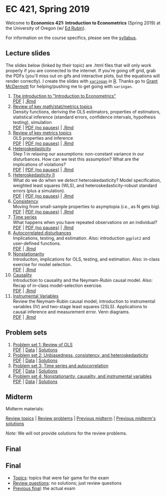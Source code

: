 # EC 421, Spring 2019

Welcome to **Economics 421: Introduction to Econometrics** (Spring 2019) at the University of Oregon (w/ [Ed Rubin](https://edrub.in)).

For information on the course specifics, please see the [syllabus](https://raw.githack.com/edrubin/EC421S19/master/Syllabus/syllabus.pdf).

## Lecture slides

The slides below (linked by their topic) are .html files that will only work properly if you are connected to the internet. If you're going off grid, grab the PDFs (you'll miss out on gifs and interactive plots, but the equations will render correctly). I create the slides with [`xaringan`](https://github.com/yihui/xaringan/wiki) in [R](cran.r-project.org). Thanks go to [Grant McDermott](grantmcdermott.com/) for helping/pushing me to get going with `xaringan`.

1. [The introduction to "Introduction to Econometrics"](https://raw.githack.com/edrubin/EC421S19/master/LectureNotes/01Intro/01_intro.html) <br> [PDF](https://raw.githack.com/edrubin/EC421S19/master/LectureNotes/01Intro/01_intro.pdf) | [.Rmd](https://github.com/edrubin/EC421S19/blob/master/LectureNotes/01Intro/01_intro.Rmd)
2. [Review of key math/stat/metrics topics](https://raw.githack.com/edrubin/EC421S19/master/LectureNotes/02Review/02_review.html)<br>Density functions, deriving the OLS estimators, properties of estimators, statistical inference (standard errors, confidence intervals, hypothesis testing), simulation <br>[PDF](https://raw.githack.com/edrubin/EC421S19/master/LectureNotes/02Review/02_review.pdf) | [PDF (no pauses)](https://raw.githack.com/edrubin/EC421S19/master/LectureNotes/02Review/02_review_NoPause.pdf) | [.Rmd](https://github.com/edrubin/EC421S19/blob/master/LectureNotes/02Review/02_review.Rmd)
3. [Review of key metrics topics](https://raw.githack.com/edrubin/EC421S19/master/LectureNotes/03Review/03_review.html)<br>OLS properties and inference<br> [PDF](https://raw.githack.com/edrubin/EC421S19/master/LectureNotes/03Review/03_review.pdf) | [PDF (no pauses)](https://raw.githack.com/edrubin/EC421S19/master/LectureNotes/03Review/03_review_NoPause.pdf) | [.Rmd](https://github.com/edrubin/EC421S19/blob/master/LectureNotes/03Review/03_review.Rmd)
4. [Heteroskedasticity](https://raw.githack.com/edrubin/EC421S19/master/LectureNotes/04Heteroskedasticity/04_heteroskedasticity.html)<br> Step 1 in relaxing our assumptions: non-constant variance in our disturbances. How can we test this assumption? What are the implications of violations? <br> [PDF](https://raw.githack.com/edrubin/EC421S19/master/LectureNotes/04Heteroskedasticity/04_heteroskedasticity.pdf) | [PDF (no pauses)](https://raw.githack.com/edrubin/EC421S19/master/LectureNotes/04Heteroskedasticity/04_heteroskedasticity_NoPause.pdf) | [.Rmd](https://github.com/edrubin/EC421S19/blob/master/LectureNotes/04Heteroskedasticity/04_heteroskedasticity.Rmd)
5. [Heteroskedasticity II](https://raw.githack.com/edrubin/EC421S19/master/LectureNotes/05Heteroskedasticity/05_heteroskedasticity.html)<br> What do we do when we *detect* heteroskedasticity? Model specification, weighted least squares (WLS), and heteroskedasticity-robust standard errors (plus a simulation). <br> [PDF](https://raw.githack.com/edrubin/EC421S19/master/LectureNotes/05Heteroskedasticity/05_heteroskedasticity.pdf) | [PDF (no pauses)](https://raw.githack.com/edrubin/EC421S19/master/LectureNotes/05Heteroskedasticity/05_heteroskedasticity_NoPause.pdf) | [.Rmd](https://github.com/edrubin/EC421S19/blob/master/LectureNotes/05Heteroskedasticity/05_heteroskedasticity.Rmd)
6. [Consistency](https://raw.githack.com/edrubin/EC421S19/master/LectureNotes/06Consistency/06_consistency.html)<br> Moving from small-sample properties to asymptopia (*i.e.*, as N gets big). <br> [PDF](https://raw.githack.com/edrubin/EC421S19/master/LectureNotes/06Consistency/06_consistency.pdf) | [PDF (no pauses)](https://raw.githack.com/edrubin/EC421S19/master/LectureNotes/06Consistency/06_consistency_NoPause.pdf) | [.Rmd](https://github.com/edrubin/EC421S19/blob/master/LectureNotes/06Consistency/06_consistency.Rmd)
7. [Time series](https://raw.githack.com/edrubin/EC421S19/master/LectureNotes/07TimeSeries/07_time_series.html)<br> What happens when you have repeated observations on an individual? <br> [PDF](https://raw.githack.com/edrubin/EC421S19/master/LectureNotes/07TimeSeries/07_time_series.pdf) | [PDF (no pauses)](https://raw.githack.com/edrubin/EC421S19/master/LectureNotes/07TimeSeries/07_time_series_NoPause.pdf) | [.Rmd](https://github.com/edrubin/EC421S19/blob/master/LectureNotes/07TimeSeries/07_time_series.Rmd)
8. [Autocorrelated disturbances](https://raw.githack.com/edrubin/EC421S19/master/LectureNotes/08Autocorrelation/08_autocorrelation.html)<br>Implications, testing, and estimation. Also: introduction `ggplot2` and user-defined functions. <br> [PDF](https://raw.githack.com/edrubin/EC421S19/master/LectureNotes/08Autocorrelation/08_autocorrelation.pdf) | [.Rmd](https://github.com/edrubin/EC421S19/blob/master/LectureNotes/08Autocorrelation/08_autocorrelation.Rmd)
9. [Nonstationarity](https://raw.githack.com/edrubin/EC421S19/master/LectureNotes/09Nonstationarity/09_nonstationarity.html)<br>Introduciton, implications for OLS, testing, and estimation. Also: in-class exercise for model selection. <br> [PDF](https://raw.githack.com/edrubin/EC421S19/master/LectureNotes/09Nonstationarity/09_nonstationarity.pdf) | [.Rmd](https://github.com/edrubin/EC421S19/blob/master/LectureNotes/09Nonstationarity/09_nonstationarity.Rmd)
10. [Causality](https://raw.githack.com/edrubin/EC421S19/master/LectureNotes/10Causality/10_causality.html)<br>Introduction to causality and the Neymam-Rubin causal model. Also: Recap of in-class model-selection exercise. <br> [PDF](https://raw.githack.com/edrubin/EC421S19/master/LectureNotes/10Causality/10_causality.pdf) | [.Rmd](https://github.com/edrubin/EC421S19/blob/master/LectureNotes/10Causality/10_causality.Rmd)
11. [Instrumental Variables](https://raw.githack.com/edrubin/EC421S19/master/LectureNotes/11InstrumentalVariables/11_instrumental_variables.html)<br>Review the Neymam-Rubin causal model; introduction to instrumental variables (IV) and two-stage least squares (2SLS). Applications to causal inference and measurement error. Venn diagrams. <br> [PDF](https://raw.githack.com/edrubin/EC421S19/master/LectureNotes/11InstrumentalVariables/11_instrumental_variables.pdf) | [.Rmd](https://github.com/edrubin/EC421S19/blob/master/LectureNotes/12InstrumentalVariables/12_instrumental_variables.Rmd)

## Problem sets

1. [Problem set 1: Review of OLS](https://raw.githack.com/edrubin/EC421S19/master/ProblemSets/PS01/ps01.html) <br> [PDF](https://raw.githack.com/edrubin/EC421S19/master/ProblemSets/PS01/ps01.pdf) | [Data](https://raw.githack.com/edrubin/EC421S19/master/ProblemSets/PS01/ps01_data.csv) | [Solutions](https://raw.githack.com/edrubin/EC421S19/master/ProblemSets/PS01/ps01_solutions.pdf)
1. [Problem set 2: Unbiasedness, consistency, and heteroskedasticity](https://raw.githack.com/edrubin/EC421S19/master/ProblemSets/PS02/ps02.html) <br> [PDF](https://raw.githack.com/edrubin/EC421S19/master/ProblemSets/PS02/ps02.pdf) | [Data](https://raw.githack.com/edrubin/EC421S19/master/ProblemSets/PS02/ps02_data.csv) | [Solutions](https://raw.githack.com/edrubin/EC421S19/master/ProblemSets/PS02/ps02_solutions.pdf)
1. [Problem set 3: Time series and autocorrelation](https://raw.githack.com/edrubin/EC421S19/master/ProblemSets/PS03/ps03.html) <br> [PDF](https://raw.githack.com/edrubin/EC421S19/master/ProblemSets/PS03/ps03.pdf) | [Data](https://raw.githack.com/edrubin/EC421S19/master/ProblemSets/PS03/ps03_data.csv) | [Solutions](https://raw.githack.com/edrubin/EC421S19/master/ProblemSets/PS03/ps03_solutions.pdf)
1. [Problem set 4: Nonstationarity, causality, and instrumental variables](https://raw.githack.com/edrubin/EC421S19/master/ProblemSets/PS04/ps04.html) <br> [PDF](https://raw.githack.com/edrubin/EC421S19/master/ProblemSets/PS04/ps04.pdf) | [Data](https://raw.githack.com/edrubin/EC421S19/master/ProblemSets/PS04/ps04_data.csv) | [Solutions](https://raw.githack.com/edrubin/EC421S19/master/ProblemSets/PS04/ps04_solutions.pdf)

## Midterm

Midterm materials:

[Review topics](https://raw.githack.com/edrubin/EC421S19/master/Midterm/Review/midterm_topics.pdf) | [Review problems](https://raw.githack.com/edrubin/EC421S19/master/Midterm/Review/midterm_review.pdf) | [Previous midterm](https://raw.githack.com/edrubin/EC421S19/master/Midterm/Review/practice_exam.pdf) | [Previous midterm's solutions](https://raw.githack.com/edrubin/EC421S19/master/Midterm/Review/practice_key.pdf)

*Note:* We will not provide solutions for the review problems.

## Final

## Final

- [Topics](https://raw.githack.com/edrubin/EC421S19/master/Final/Topics/final_topics.pdf): topics that were fair game for the exam
- [Review questions](https://raw.githack.com/edrubin/EC421S19/master/Final/Review/final_review.pdf): no solutions; just review questions
- [Previous final](https://raw.githack.com/edrubin/EC421S19/master/Final/Exam/final_previous.pdf): the actual exam

